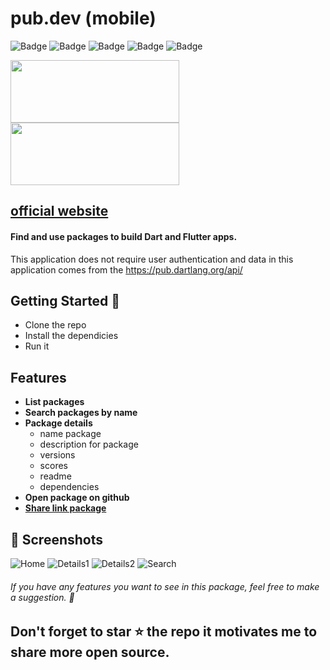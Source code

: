 # pub.dev (mobile)

![Badge](https://img.shields.io/static/v1?label=playstore&message=v0.0.7&color=blue&?style=flat) ![Badge](https://img.shields.io/static/v1?label=build&message=passing&color=green&?style=flat) ![Badge](https://img.shields.io/static/v1?label=android&message=4.1&color=darkgreen&?style=flat) ![Badge](https://img.shields.io/static/v1?label=iOS&message=13.0&color=orange&?style=flat) ![Badge](https://img.shields.io/static/v1?label=status&message=completed&color=green&?style=flat)

<p float="left;padding=10px">
<a href="https://apps.apple.com/app/pub.dev/id1526026915"><img src="./apple.png" width="270" height="100"> </a> 
<a href="https://play.google.com/store/apps/details?id=nunioz.app.pub_dev"><img src="./google-play.png" width="270" height="100"> </a> 
 </p>  

[comment]: <> ([![apple]&#40;./apple.png&#41;]&#40;https://apps.apple.com/app/pub.dev/id1526026915&#41;)

[comment]: <> ([![google]&#40;./google-play.png&#41;]&#40;https://play.google.com/store/apps/details?id=nunioz.app.pub_dev&#41;)

## [**official website**](https://pub.dev/packages)

#### Find and use packages to build Dart and Flutter apps.

This application does not require user authentication and data in this application comes from
the https://pub.dartlang.org/api/

## Getting Started 🚀

- Clone the repo
- Install the dependicies
- Run it

## Features

- **List packages**
- **Search packages by name**
- **Package details**
    - name package
    - description for package
    - versions
    - scores
    - readme
    - dependencies
- **Open package on github**
- [**Share link package**](https://pub.dev/packages)

## 📸 Screenshots
![Home](./screenshots/smartmockups_klcem8w7.png)
![Details1](./screenshots/smartmockups_klceoqtt.png)
![Details2](./screenshots/smartmockups_klcesngj.png)
![Search](./screenshots/smartmockups_klcen4ty.png)


###### If you have any features you want to see in this package, feel free to make a suggestion. 🎉

## Don't forget to star ⭐ the repo it motivates me to share more open source.
 
